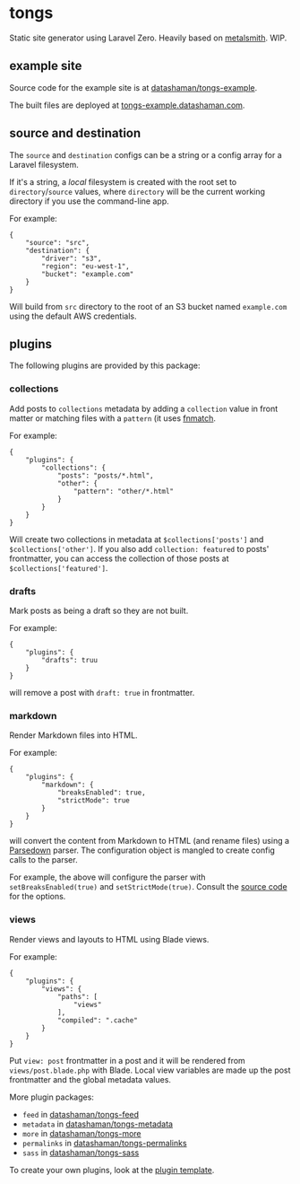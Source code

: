 # tongs

Static site generator using Laravel Zero. Heavily based on [metalsmith](https:/metalsmith.io). WIP.

## example site

Source code for the example site is at [datashaman/tongs-example](https://github.com/datashaman/tongs-example).

The built files are deployed at [tongs-example.datashaman.com](http://tongs-example.datashaman.com).

## source and destination

The `source` and `destination` configs can be a string or a config array for a Laravel filesystem.

If it's a string, a _local_ filesystem is created with the root set to `directory`/`source` values, where `directory` will be the current working directory if you use the command-line app.

For example:

    {
        "source": "src",
        "destination": {
            "driver": "s3",
            "region": "eu-west-1",
            "bucket": "example.com"
        }
    }

Will build from `src` directory to the root of an S3 bucket named `example.com` using the default AWS credentials.


## plugins

The following plugins are provided by this package:

### collections

Add posts to `collections` metadata by adding a `collection` value in front matter or matching files with a `pattern` (it uses [fnmatch](https://php.net/functions/fnmatch).

For example:

    {
        "plugins": {
            "collections": {
                "posts": "posts/*.html",
                "other": {
                    "pattern": "other/*.html"
                }
            }
        }
    }

Will create two collections in metadata at `$collections['posts']` and `$collections['other']`. If you also add `collection: featured` to posts' frontmatter, you can access the collection of those posts at `$collections['featured']`.

### drafts

Mark posts as being a draft so they are not built.

For example:

    {
        "plugins": {
            "drafts": truu
        }
    }

will remove a post with `draft: true` in frontmatter.

### markdown

Render Markdown files into HTML.

For example:

    {
        "plugins": {
            "markdown": {
                "breaksEnabled": true,
                "strictMode": true
            }
        }
    }

will convert the content from Markdown to HTML (and rename files) using a [Parsedown](https://github.com/erusev/parsedown) parser. The configuration object is mangled to create config calls to the parser.

For example, the above will configure the parser with `setBreaksEnabled(true)` and `setStrictMode(true)`. Consult the [source code](https://github.com/erusev/parsedown/blob/master/Parsedown.php) for the options.

### views

Render views and layouts to HTML using Blade views.

For example:

    {
        "plugins": {
            "views": {
                "paths": [
                    "views"
                ],
                "compiled": ".cache"
            }
        }
    }

Put `view: post` frontmatter in a post and it will be rendered from `views/post.blade.php` with Blade. Local view variables are made up the post frontmatter and the global metadata values.

More plugin packages:

* `feed` in [datashaman/tongs-feed](http://github.com/datashaman/tongs-feed)
* `metadata` in [datashaman/tongs-metadata](http://github.com/datashaman/tongs-metadata)
* `more` in [datashaman/tongs-more](http://github.com/datashaman/tongs-more)
* `permalinks` in [datashaman/tongs-permalinks](http://github.com/datashaman/tongs-permalinks)
* `sass` in [datashaman/tongs-sass](http://github.com/datashaman/tongs-sass)

To create your own plugins, look at the [plugin template](https://github.com/datashaman/tongs-plugin).
